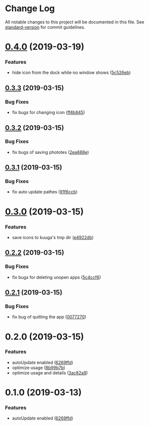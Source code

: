 # Change Log

All notable changes to this project will be documented in this file. See [standard-version](https://github.com/conventional-changelog/standard-version) for commit guidelines.

<a name="0.4.0"></a>
# [0.4.0](https://github.com/jrainlau/kuuga/compare/v0.3.3...v0.4.0) (2019-03-19)


### Features

* hide icon from the dock while no window shows ([5c526eb](https://github.com/jrainlau/kuuga/commit/5c526eb))



<a name="0.3.3"></a>
## [0.3.3](https://github.com/jrainlau/kuuga/compare/v0.3.2...v0.3.3) (2019-03-15)


### Bug Fixes

* fix bugs for changing icon ([ff4b845](https://github.com/jrainlau/kuuga/commit/ff4b845))



<a name="0.3.2"></a>
## [0.3.2](https://github.com/jrainlau/kuuga/compare/v0.3.1...v0.3.2) (2019-03-15)


### Bug Fixes

* fix bugs of saving phototes ([2ea688e](https://github.com/jrainlau/kuuga/commit/2ea688e))



<a name="0.3.1"></a>
## [0.3.1](https://github.com/jrainlau/kuuga/compare/v0.3.0...v0.3.1) (2019-03-15)


### Bug Fixes

* fix auto update pathes ([91f6ccb](https://github.com/jrainlau/kuuga/commit/91f6ccb))



<a name="0.3.0"></a>
# [0.3.0](https://github.com/jrainlau/kuuga/compare/v0.2.2...v0.3.0) (2019-03-15)


### Features

* save icons to kuuga's tmp dir ([e4922db](https://github.com/jrainlau/kuuga/commit/e4922db))



<a name="0.2.2"></a>
## [0.2.2](https://github.com/jrainlau/kuuga/compare/v0.2.1...v0.2.2) (2019-03-15)


### Bug Fixes

* fix bugs for deleting unopen apps ([5c4ccf6](https://github.com/jrainlau/kuuga/commit/5c4ccf6))



<a name="0.2.1"></a>
## [0.2.1](https://github.com/jrainlau/kuuga/compare/v0.2.0...v0.2.1) (2019-03-15)


### Bug Fixes

* fix bug of quitting the app ([0077270](https://github.com/jrainlau/kuuga/commit/0077270))



<a name="0.2.0"></a>
# 0.2.0 (2019-03-15)


### Features

* autoUpdate enabled ([6269ffd](https://github.com/jrainlau/kuuga/commit/6269ffd))
* optimize usage ([8b99b7b](https://github.com/jrainlau/kuuga/commit/8b99b7b))
* optimize usage and details ([3ac82a9](https://github.com/jrainlau/kuuga/commit/3ac82a9))



<a name="0.1.0"></a>
# 0.1.0 (2019-03-13)


### Features

* autoUpdate enabled ([6269ffd](https://github.com/jrainlau/kuuga/commit/6269ffd))

